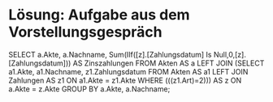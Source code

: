 # Lösung: Aufgabe aus dem Vorstellungsgespräch 

SELECT a.Akte, a.Nachname, Sum(IIf([z].[Zahlungsdatum] Is Null,0,[z].[Zahlungsdatum])) AS ZinszahlungenFROM Akten AS a LEFT JOIN (SELECT a1.Akte, a1.Nachname, z1.Zahlungsdatum FROM Akten AS a1 LEFT JOIN Zahlungen AS z1 ON a1.Akte = z1.Akte WHERE (((z1.Art)=2)))  AS z ON a.Akte = z.AkteGROUP BY a.Akte, a.Nachname;
